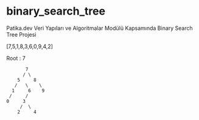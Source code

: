 # binary_search_tree
Patika.dev Veri Yapıları ve Algoritmalar Modülü Kapsamında Binary Search Tree Projesi


[7,5,1,8,3,6,0,9,4,2]


Root : 7


           7
          / \
        5     8 
       /   \    \
      1     6    9
     /     /
    0     3
         /  \
        2     4 
